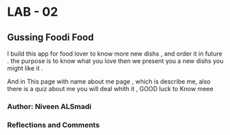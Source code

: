 # LAB - 02
## Gussing Foodi Food 
I build this app for food lover to know more new dishs , and order it in future . the purpose is to know what you love then we present you a new dishs you might like it .


And in This page with name  about me page , which  is describe me, also there is a quiz about me you will deal whith it  , GOOD luck to Know meee  

### Author: Niveen ALSmadi


### Reflections and Comments 
